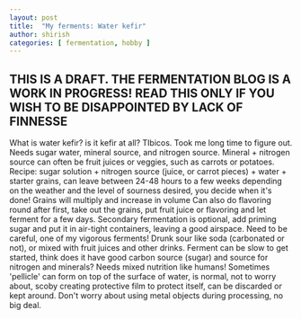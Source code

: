 ```yaml
---
layout: post
title:  "My ferments: Water kefir"
author: shirish
categories: [ fermentation, hobby ]
---
```


## THIS IS A DRAFT. THE FERMENTATION BLOG IS A WORK IN PROGRESS! READ THIS ONLY IF YOU WISH TO BE DISAPPOINTED BY LACK OF FINNESSE

What is water kefir? is it kefir at all? TIbicos. Took me long time to figure out. Needs sugar water, mineral source, and nitrogen source. Mineral + nitrogen source can often be fruit juices or veggies, such as carrots or potatoes.
Recipe: sugar solution + nitrogen source (juice, or carrot pieces) + water + starter grains, can leave between 24-48 hours to a few weeks depending on the weather and the level of sourness desired, you decide when it's done! Grains will multiply and increase in volume
Can also do flavoring round after first, take out the grains, put fruit juice or flavoring and let ferment for a few days. Secondary fermentation is optional, add priming sugar and put it in air-tight containers, leaving a good airspace. Need to be careful, one of my vigorous ferments!
Drunk sour like soda (carbonated or not), or mixed with fruit juices and other drinks.
Ferment can be slow to get started, think does it have good carbon source (sugar) and source for nitrogen and minerals? Needs mixed nutrition like humans!
Sometimes 'pellicle' can form on top of the surface of water, is normal, not to worry about, scoby creating protective film to protect itself, can be discarded or kept around. Don't worry about using metal objects during processing, no big deal.